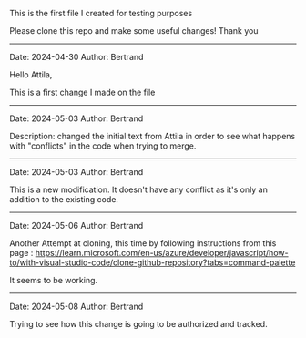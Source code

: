 This is the first file I created for testing purposes

Please clone this repo and make some useful changes!
Thank you

---
Date: 2024-04-30
Author: Bertrand

Hello Attila,

This is a first change I made on the file

---
Date: 2024-05-03
Author: Bertrand

Description: changed the initial text from Attila in order to see what happens with "conflicts" in the code when trying to merge.

---
Date: 2024-05-03
Author: Bertrand

This is a new modification. It doesn't have any conflict as it's only an addition to the existing code.

---
Date: 2024-05-06
Author: Bertrand

Another Attempt at cloning, this time by following instructions from this page : https://learn.microsoft.com/en-us/azure/developer/javascript/how-to/with-visual-studio-code/clone-github-repository?tabs=command-palette

It seems to be working.

---
Date: 2024-05-08
Author: Bertrand

Trying to see how this change is going to be authorized and tracked.

